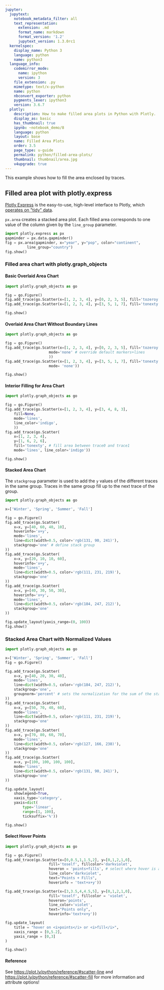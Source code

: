 ```yaml
---
jupyter:
  jupytext:
    notebook_metadata_filter: all
    text_representation:
      extension: .md
      format_name: markdown
      format_version: '1.2'
      jupytext_version: 1.3.0rc1
  kernelspec:
    display_name: Python 3
    language: python
    name: python3
  language_info:
    codemirror_mode:
      name: ipython
      version: 3
    file_extension: .py
    mimetype: text/x-python
    name: python
    nbconvert_exporter: python
    pygments_lexer: ipython3
    version: 3.6.7
  plotly:
    description: How to make filled area plots in Python with Plotly.
    display_as: basic
    has_thumbnail: true
    ipynb: ~notebook_demo/8
    language: python
    layout: base
    name: Filled Area Plots
    order: 3.5
    page_type: u-guide
    permalink: python/filled-area-plots/
    thumbnail: thumbnail/area.jpg
    v4upgrade: true
---
```


This example shows how to fill the area enclosed by traces.


## Filled area plot with plotly.express

[Plotly Express](/python/plotly-express/) is the easy-to-use, high-level interface to Plotly, which [operates on "tidy" data](/python/px-arguments/).

`px.area` creates a stacked area plot. Each filled area corresponds to one value of the column given by the `line_group` parameter.

```python
import plotly.express as px
gapminder = px.data.gapminder()
fig = px.area(gapminder, x="year", y="pop", color="continent",
	      line_group="country")
fig.show()
```

### Filled area chart with plotly.graph_objects

#### Basic Overlaid Area Chart

```python
import plotly.graph_objects as go

fig = go.Figure()
fig.add_trace(go.Scatter(x=[1, 2, 3, 4], y=[0, 2, 3, 5], fill='tozeroy')) # fill down to xaxis
fig.add_trace(go.Scatter(x=[1, 2, 3, 4], y=[3, 5, 1, 7], fill='tonexty')) # fill to trace0 y

fig.show()
```

#### Overlaid Area Chart Without Boundary Lines

```python
import plotly.graph_objects as go

fig = go.Figure()
fig.add_trace(go.Scatter(x=[1, 2, 3, 4], y=[0, 2, 3, 5], fill='tozeroy',
                    mode='none' # override default markers+lines
                    ))
fig.add_trace(go.Scatter(x=[1, 2, 3, 4], y=[3, 5, 1, 7], fill='tonexty',
                    mode= 'none'))

fig.show()
```

#### Interior Filling for Area Chart

```python
import plotly.graph_objects as go

fig = go.Figure()
fig.add_trace(go.Scatter(x=[1, 2, 3, 4], y=[3, 4, 8, 3],
    fill=None,
    mode='lines',
    line_color='indigo',
    ))
fig.add_trace(go.Scatter(
    x=[1, 2, 3, 4],
    y=[1, 6, 2, 6],
    fill='tonexty', # fill area between trace0 and trace1
    mode='lines', line_color='indigo'))

fig.show()
```

#### Stacked Area Chart

The `stackgroup` parameter is used to add the `y` values of the different traces in the same group. Traces in the same group fill up to the next trace of the group.

```python
import plotly.graph_objects as go

x=['Winter', 'Spring', 'Summer', 'Fall']

fig = go.Figure()
fig.add_trace(go.Scatter(
    x=x, y=[40, 60, 40, 10],
    hoverinfo='x+y',
    mode='lines',
    line=dict(width=0.5, color='rgb(131, 90, 241)'),
    stackgroup='one' # define stack group
))
fig.add_trace(go.Scatter(
    x=x, y=[20, 10, 10, 60],
    hoverinfo='x+y',
    mode='lines',
    line=dict(width=0.5, color='rgb(111, 231, 219)'),
    stackgroup='one'
))
fig.add_trace(go.Scatter(
    x=x, y=[40, 30, 50, 30],
    hoverinfo='x+y',
    mode='lines',
    line=dict(width=0.5, color='rgb(184, 247, 212)'),
    stackgroup='one'
))

fig.update_layout(yaxis_range=(0, 100))
fig.show()
```

### Stacked Area Chart with Normalized Values

```python
import plotly.graph_objects as go

x=['Winter', 'Spring', 'Summer', 'Fall']
fig = go.Figure()

fig.add_trace(go.Scatter(
    x=x, y=[40, 20, 30, 40],
    mode='lines',
    line=dict(width=0.5, color='rgb(184, 247, 212)'),
    stackgroup='one',
    groupnorm='percent' # sets the normalization for the sum of the stackgroup
))
fig.add_trace(go.Scatter(
    x=x, y=[50, 70, 40, 60],
    mode='lines',
    line=dict(width=0.5, color='rgb(111, 231, 219)'),
    stackgroup='one'
))
fig.add_trace(go.Scatter(
    x=x, y=[70, 80, 60, 70],
    mode='lines',
    line=dict(width=0.5, color='rgb(127, 166, 238)'),
    stackgroup='one'
))
fig.add_trace(go.Scatter(
    x=x, y=[100, 100, 100, 100],
    mode='lines',
    line=dict(width=0.5, color='rgb(131, 90, 241)'),
    stackgroup='one'
))

fig.update_layout(
    showlegend=True,
    xaxis_type='category',
    yaxis=dict(
        type='linear',
        range=[1, 100],
        ticksuffix='%'))

fig.show()
```

#### Select Hover Points

```python
import plotly.graph_objects as go

fig = go.Figure()
fig.add_trace(go.Scatter(x=[0,0.5,1,1.5,2], y=[0,1,2,1,0],
                    fill='toself', fillcolor='darkviolet',
                    hoveron = 'points+fills', # select where hover is active
                    line_color='darkviolet',
                    text="Points + Fills",
                    hoverinfo = 'text+x+y'))

fig.add_trace(go.Scatter(x=[3,3.5,4,4.5,5], y=[0,1,2,1,0],
                    fill='toself', fillcolor = 'violet',
                    hoveron='points',
                    line_color='violet',
                    text="Points only",
                    hoverinfo='text+x+y'))

fig.update_layout(
    title = "hover on <i>points</i> or <i>fill</i>",
    xaxis_range = [0,5.2],
    yaxis_range = [0,3]
)

fig.show()
```

#### Reference
See https://plot.ly/python/reference/#scatter-line
and https://plot.ly/python/reference/#scatter-fill
for more information and attribute options!
